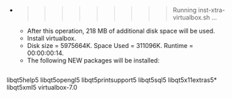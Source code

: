 * >>>>>>>>> Running inst-xtra-virtualbox.sh ...
  * After this operation, 218 MB of additional disk space will be used.
  * Install virtualbox.
  * Disk size = 5975664K. Space Used = 311096K. Runtime = 00:00:00:14.
  * The following NEW packages will be installed:
  ```bash
libqt5help5 libqt5opengl5 libqt5printsupport5 libqt5sql5 libqt5x11extras5*
libqt5xml5 virtualbox-7.0
  ```
